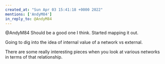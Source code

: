 ```yaml
---
created_at: "Sun Apr 03 15:41:18 +0000 2022"
mentions: ['AndyM84']
in_reply_to: @AndyM84
---
```


@AndyM84 Should be a good one I think. Started mapping it out. 

Going to dig into the idea of internal value of a network vs external.

There are some really interesting pieces when you look at various networks in terms of that relationship.